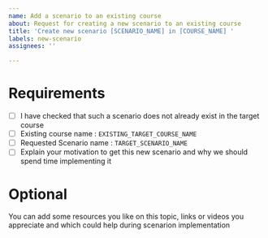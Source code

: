 ```yaml
---
name: Add a scenario to an existing course
about: Request for creating a new scenario to an existing course
title: 'Create new scenario [SCENARIO_NAME] in [COURSE_NAME] '
labels: new-scenario
assignees: ''

---
```


# Requirements

- [ ] I have checked that such a scenario does not already exist in the target course
- [ ] Existing course name : `EXISTING_TARGET_COURSE_NAME`
- [ ] Requested Scenario name : `TARGET_SCENARIO_NAME`
- [ ] Explain your motivation to get this new scenario and why we should spend time implementing it

# Optional

You can add some resources you like on this topic, links or videos you appreciate and which could help during scenarion implementation
